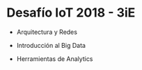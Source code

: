 # Desafío IoT 2018 - 3iE

- Arquitectura y Redes

- Introducción al Big Data

- Herramientas de Analytics
